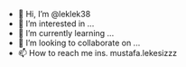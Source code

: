- 👋 Hi, I’m @leklek38
- 👀 I’m interested in ...
- 🌱 I’m currently learning ...
- 💞️ I’m looking to collaborate on ...
- 📫 How to reach me ins. mustafa.lekesizzz

<!---
leklek38/leklek38 is a ✨ special ✨ repository because its `README.md` (this file) appears on your GitHub profile.
You can click the Preview link to take a look at your changes.
--->
